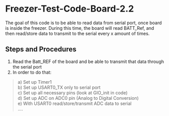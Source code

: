# Freezer-Test-Code-Board-2.2

The goal of this code is to be able to read data from serial port, once board is inside the freezer. During this time, the board will read BATT_Ref, and then read/store data to transmit to the serial every x amount of times.

## Steps and Procedures

1) Read the Batt_REF of the board and be able to transmit that data through the serial port <br /> 
2) In order to do that: <br />
>  	a) Set up Timer1 <br />
>	b) Set up USART0_TX only to serial port <br />
>	c) Set up all necessary pins (look at GIO_init in code) <br />
> 	d) Set up ADC on ADC0 pin (Analog to Digital Conversion) <br />
>	e) With USART0 read/store/transmit ADC data to serial <br />
>  	.... <br />


